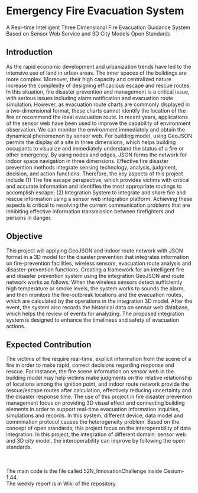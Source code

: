 # Emergency Fire Evacuation System
A Real-time Intelligent Three Dimensional Fire Evacuation Guidance System Based on Sensor Web Service and 3D City Models Open Standards

<h2> Introduction </h2>
As the rapid economic development and urbanization trends have led to the intensive use of land in urban areas. The inner spaces of the buildings are more complex. Moreover, their high capacity and centralized nature increase the complexity of designing efficacious escape and rescue routes. In this situation, fire disaster prevention and management is a critical issue, with serious issues including alarm notification and evacuation route simulation. However, as evacuation route charts are commonly displayed in a two-dimensional format, these charts cannot identify the location of the fire or recommend the ideal evacuation route.
In recent years, applications of the sensor web have been used to improve the capability of environment observation. We can monitor the environment immediately and obtain the dynamical phenomenon by sensor web. For building model, using GeoJSON permits the display of a site in three dimensions, which helps building occupants to visualize and immediately understand the status of a fire or other emergency. By using nodes and edges, JSON forms the network for indoor space navigation in three dimensions.
Effective fire disaster prevention methods integrate sensing technology, analysis, judgment, decision, and action functions. Therefore, the key aspects of this project include (1)  The fire escape perspective, which provides victims with critical and accurate information and identifies the most appropriate routings to accomplish escape; (2) Integration System to integrate and share fire and rescue information using a sensor web integration platform. Achieving these aspects is critical to resolving the current communication problems that are inhibiting effective information transmission between firefighters and persons in danger.

<h2> Objective </h2>
This project will applying GeoJSON and indoor route network with JSON format in a 3D model for the disaster prevention that integrates information on fire-prevention facilities, wireless sensors, evacuation route analysis and disaster-prevention functions. Creating a framework for an intelligent fire and disaster prevention system using the integration GeoJSON and route network works as follows: When the wireless sensors detect sufficiently high temperature or smoke levels, the system works to sounds the alarm, and then monitors the fire-outbreak locations and the evacuation routes, which are calculated by the operations in the integration 3D model. After the event, the system also records the historical data on sensor web database, which helps the review of events for analyzing. The proposed integration system is designed to enhance the timeliness and safety of evacuation actions.

<h2> Expected Contribution </h2>
The victims of fire require real-time, explicit information from the scene of a fire in order to make rapid, correct decisions regarding response and rescue. For instance, the fire scene information on sensor web in the building model may help victims make judgments on the relative relationship of locations among the ignition point, and indoor route network provide the rescue/escape routes after calculation, effectively reducing uncertainty and the disaster response time. The use of this project in fire disaster prevention management focus on providing 3D visual effect and connecting building elements in order to support real-time evacuation information inquiries, simulations and records.
In this system, different device, data model and commination protocol causes the heterogeneity problem. Based on the concept of open standards, this project focus on the interoperability of data integration. In this project, the integration of different domain: sensor web and 3D city model, the interoperability can improve by following the open standards.<br><br><br>




The main code is the file called 52N_InnovationChallenge inside Cesium-1.44.<br>
The weekly report is in Wiki of the repository.
